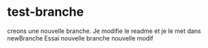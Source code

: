 # test-branche

creons une nouvelle branche.
Je modifie le readme et je le met dans newBranche
Essai nouvelle branche
nouvelle modif
